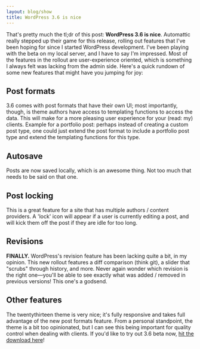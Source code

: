 ```yaml
---
layout: blog/show
title: WordPress 3.6 is nice
---
```

That's pretty much the tl;dr of this post: **WordPress 3.6 is nice**. Automattic really stepped up their game for this release, rolling out features that I've been hoping for since I started WordPress development. I've been playing with the beta on my local server, and I have to say I'm impressed. Most of the features in the rollout are user-experience oriented, which is something I always felt was lacking from the admin side. Here's a quick rundown of some new features that might have you jumping for joy:

## Post formats

3.6 comes with post formats that have their own UI; most importantly, though, is theme authors have access to templating functions to access the data. This will make for a more pleasing user experience for your (read: my) clients. Example for a portfolio post: perhaps instead of creating a custom post type, one could just extend the post format to include a portfolio post type and extend the templating functions for this type.

## Autosave

Posts are now saved locally, which is an awesome thing. Not too much that needs to be said on that one.

## Post locking

This is a great feature for a site that has multiple authors / content providers. A 'lock' icon will appear if a user is currently editing a post, and will kick them off the post if they are idle for too long.

## Revisions

**FINALLY.** WordPress's revision feature has been lacking quite a bit, in my opinion. This new rollout features a diff comparison (think git), a slider that "scrubs" through history, and more. Never again wonder which revision is the right one—you'll be able to see exactly what was added / removed in previous versions! This one's a godsend.

## Other features

The twentythirteen theme is very nice; it's fully responsive and takes full advantage of the new post formats feature. From a personal standpoint, the theme is a bit too opinionated, but I can see this being important for quality control when dealing with clients. If you'd like to try out 3.6 beta now, [hit the download here](http://wordpress.org/wordpress-3.6-beta1.zip "Wordpress 3.6 beta")!
